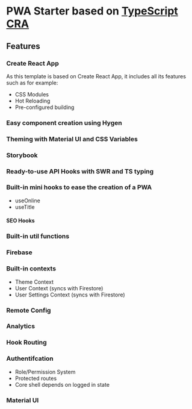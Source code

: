 # PWA Starter based on [TypeScript CRA](https://github.com/facebook/create-react-app)

## Features

### Create React App

As this template is based on Create React App, it includes all its features such as for example:

- CSS Modules
- Hot Reloading
- Pre-configured building

### Easy component creation using Hygen

### Theming with Material UI and CSS Variables

### Storybook

### Ready-to-use API Hooks with SWR and TS typing

### Built-in mini hooks to ease the creation of a PWA

- useOnline
- useTitle

#### SEO Hooks

### Built-in util functions

### Firebase

### Built-in contexts

- Theme Context
- User Context (syncs with Firestore)
- User Settings Context (syncs with Firestore)

### Remote Config

### Analytics

### Hook Routing

### Authentifcation

- Role/Permission System
- Protected routes
- Core shell depends on logged in state

### Material UI
